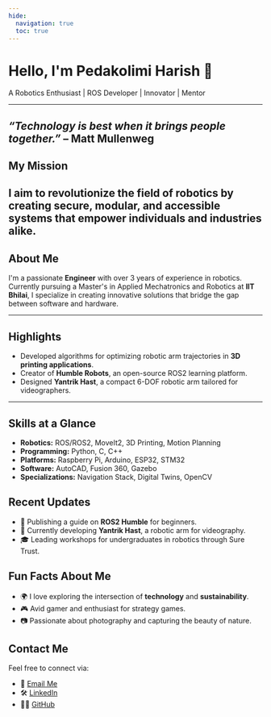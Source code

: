 ```yaml
---
hide:
  navigation: true
  toc: true
---
```

# Hello, I'm Pedakolimi Harish 👋

A Robotics Enthusiast | ROS Developer | Innovator | Mentor

---
*“Technology is best when it brings people together.”* – Matt Mullenweg
---

## My Mission

I aim to revolutionize the field of robotics by creating secure, modular, and accessible systems that empower individuals and industries alike.
 ---
## About Me

I'm a passionate **Engineer** with over 3 years of experience in robotics. Currently pursuing a Master's in Applied Mechatronics and Robotics at **IIT Bhilai**, I specialize in creating innovative solutions that bridge the gap between software and hardware.

---

## Highlights

- Developed algorithms for optimizing robotic arm trajectories in **3D printing applications**.
- Creator of **Humble Robots**, an open-source ROS2 learning platform.
- Designed **Yantrik Hast**, a compact 6-DOF robotic arm tailored for videographers.

---

## Skills at a Glance

- **Robotics:** ROS/ROS2, MoveIt2, 3D Printing, Motion Planning
- **Programming:** Python, C, C++
- **Platforms:** Raspberry Pi, Arduino, ESP32, STM32
- **Software:** AutoCAD, Fusion 360, Gazebo
- **Specializations:** Navigation Stack, Digital Twins, OpenCV


## Recent Updates

- 📘 Publishing a guide on **ROS2 Humble** for beginners.
- 🤖 Currently developing **Yantrik Hast**, a robotic arm for videography.
- 🎓 Leading workshops for undergraduates in robotics through Sure Trust.



## Fun Facts About Me

- 🌍 I love exploring the intersection of **technology** and **sustainability**.
- 🎮 Avid gamer and enthusiast for strategy games.
- 📷 Passionate about photography and capturing the beauty of nature.



## Contact Me

Feel free to connect via:
- 📧 [Email Me](mailto:Pedakolimi.Harish@gmail.com)
- 🛠 [LinkedIn](https://linkedin.com/in/pedakolimi-harish)
- 🧑‍💻 [GitHub](https://github.com/PedakolimiHarish)
